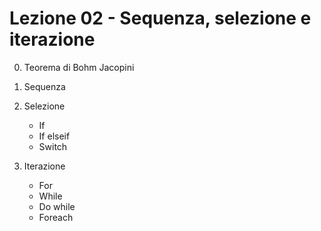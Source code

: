 # Lezione 02 - Sequenza, selezione e iterazione

00. Teorema di Bohm Jacopini

01. Sequenza

02. Selezione
    - If
    - If elseif
    - Switch

03. Iterazione
    - For
    - While
    - Do while
    - Foreach
